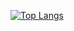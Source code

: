 [![Top Langs](https://github-readme-stats.vercel.app/api/top-langs/?username=drakon64&theme=dark&layout=compact&exclude_repo=agile-octopus-lambda,agile_octopus,DynamisBot,fedora-wsl,github-actions-runner-aws,KtLodestone,KtUniversalis,KtXivApi,minecraft-oci,nixos-cachyos-kernel,nixos-config,nixos-cosmic-iso,nixos-google-cloud-ops-agent,nixos-xivlauncher-rb,windows-usb-image-sh)](https://github.com/anuraghazra/github-readme-stats)
